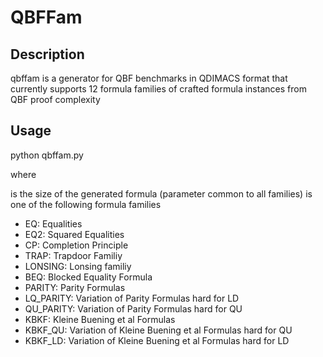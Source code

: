 <h1>QBFFam</h1>

<h2>Description</h2>

qbffam is a generator for QBF benchmarks in QDIMACS format
that currently supports 12 formula families of crafted formula instances
from QBF proof complexity

<h2>Usage</h2>

python qbffam.py <family> <n>

where 

<n> is the size of the generated formula (parameter common to all families)
<family> is one of the following formula families 

<ul>
<li>EQ:          Equalities</li>
<li>EQ2:         Squared Equalities</li>
<li>CP:          Completion Principle</li>
<li>TRAP:        Trapdoor Familiy</li>
<li>LONSING:     Lonsing familiy</li>
<li>BEQ:         Blocked Equality Formula</li>
<li>PARITY:      Parity Formulas</li>
<li>LQ_PARITY:   Variation of Parity Formulas hard for LD</li>
<li>QU_PARITY:   Variation of Parity Formulas hard for QU</li>
<li>KBKF:        Kleine Buening et al Formulas</li>
<li>KBKF_QU:     Variation of Kleine Buening et al Formulas hard for QU</li>
<li>KBKF_LD:     Variation of Kleine Buening et al Formulas hard for LD</li>
</ul>


